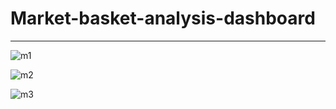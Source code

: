 # Market-basket-analysis-dashboard
---


![m1](https://github.com/user-attachments/assets/1fa2419e-a960-43f4-a46f-47ecf5673321)




![m2](https://github.com/user-attachments/assets/3d3a6850-e81e-4c77-8fc8-e0a8a8a52cf1)



![m3](https://github.com/user-attachments/assets/8cf7cc13-b2da-4e7a-8f7c-7b25a8af467b)


